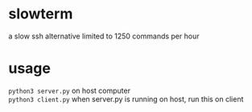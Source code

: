 # slowterm
a slow ssh alternative limited to 1250 commands per hour
# usage
`python3 server.py` on host computer     
`python3 client.py` when server.py is running on host, run this on client
